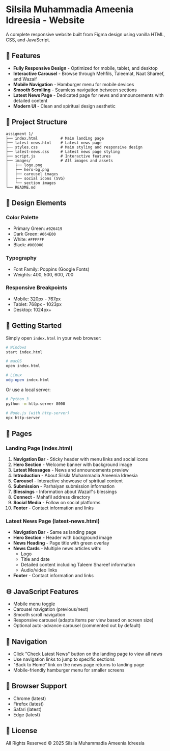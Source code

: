 # Silsila Muhammadia Ameenia Idreesia - Website

A complete responsive website built from Figma design using vanilla HTML, CSS, and JavaScript.

## 🌟 Features

- **Fully Responsive Design** - Optimized for mobile, tablet, and desktop
- **Interactive Carousel** - Browse through Mehfils, Taleemat, Naat Shareef, and Wazaif
- **Mobile Navigation** - Hamburger menu for mobile devices
- **Smooth Scrolling** - Seamless navigation between sections
- **Latest News Page** - Dedicated page for news and announcements with detailed content
- **Modern UI** - Clean and spiritual design aesthetic

## 📁 Project Structure

```
assigment 1/
├── index.html          # Main landing page
├── latest-news.html    # Latest news page
├── styles.css          # Main styling and responsive design
├── latest-news.css     # Latest news page styling
├── script.js           # Interactive features
├── images/             # All images and assets
│   ├── logo.png
│   ├── hero-bg.png
│   ├── carousel images
│   ├── social icons (SVG)
│   └── section images
└── README.md
```

## 🎨 Design Elements

### Color Palette
- Primary Green: `#026419`
- Dark Green: `#064E00`
- White: `#FFFFFF`
- Black: `#000000`

### Typography
- Font Family: Poppins (Google Fonts)
- Weights: 400, 500, 600, 700

### Responsive Breakpoints
- Mobile: 320px - 767px
- Tablet: 768px - 1023px
- Desktop: 1024px+

## 🚀 Getting Started

Simply open `index.html` in your web browser:

```bash
# Windows
start index.html

# macOS
open index.html

# Linux
xdg-open index.html
```

Or use a local server:

```bash
# Python 3
python -m http.server 8000

# Node.js (with http-server)
npx http-server
```

## 📱 Pages

### Landing Page (index.html)
1. **Navigation Bar** - Sticky header with menu links and social icons
2. **Hero Section** - Welcome banner with background image
3. **Latest Messages** - News and announcements preview
4. **Introduction** - About Silsila Muhammadia Ameenia Idreesia
5. **Carousel** - Interactive showcase of spiritual content
6. **Submission** - Parhaiyan submission information
7. **Blessings** - Information about Wazaif's blessings
8. **Connect** - Mahafil address directory
9. **Social Media** - Follow on social platforms
10. **Footer** - Contact information and links

### Latest News Page (latest-news.html)
- **Navigation Bar** - Same as landing page
- **Hero Section** - Header with background image
- **News Heading** - Page title with green overlay
- **News Cards** - Multiple news articles with:
  - Logo
  - Title and date
  - Detailed content including Taleem Shareef information
  - Audio/video links
- **Footer** - Contact information and links

## ⚙️ JavaScript Features

- Mobile menu toggle
- Carousel navigation (previous/next)
- Smooth scroll navigation
- Responsive carousel (adapts items per view based on screen size)
- Optional auto-advance carousel (commented out by default)

## 🔗 Navigation

- Click "Check Latest News" button on the landing page to view all news
- Use navigation links to jump to specific sections
- "Back to Home" link on the news page returns to landing page
- Mobile-friendly hamburger menu for smaller screens

## 🎯 Browser Support

- Chrome (latest)
- Firefox (latest)
- Safari (latest)
- Edge (latest)

## 📄 License

All Rights Reserved © 2025 Silsila Muhammadia Ameenia Idreesia
